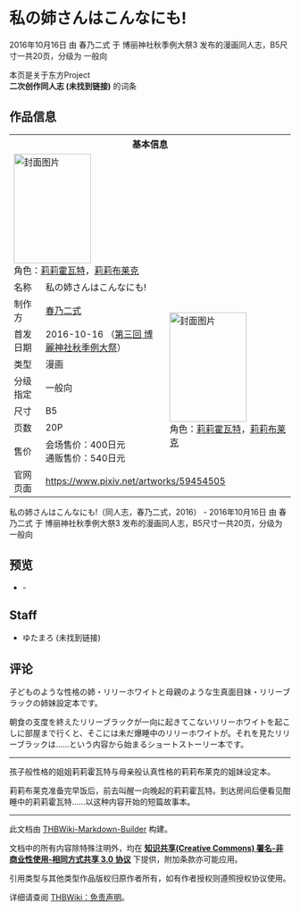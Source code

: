 # 私の姉さんはこんなにも!

<!-- source html: G:\repos\THBWiki-Markdown-Builder\THBWikiMarkdown\Temp\main\0\00\ns0%3A%E7%A7%81%E3%81%AE%E5%A7%89%E3%81%95%E3%82%93%E3%81%AF%E3%81%93%E3%82%93%E3%81%AA%E3%81%AB%E3%82%82%21.html -->

2016年10月16日 由 春乃二式 于 博丽神社秋季例大祭3 发布的漫画同人志，B5尺寸一共20页，分级为 一般向

本页是关于东方Project  
 **二次创作同人志 (未找到链接)** 的词条

## 作品信息

<table><tbody><tr><th colspan="3">基本信息</th></tr><tr><td class="cover-artwork-mobile" colspan="2"><a href="./文件-私の姉さんはこんなにも!封面.jpg.md" class="image" title="封面图片"><img alt="封面图片" src="https://upload.thwiki.cc/thumb/4/42/%E7%A7%81%E3%81%AE%E5%A7%89%E3%81%95%E3%82%93%E3%81%AF%E3%81%93%E3%82%93%E3%81%AA%E3%81%AB%E3%82%82%21%E5%B0%81%E9%9D%A2.jpg/138px-%E7%A7%81%E3%81%AE%E5%A7%89%E3%81%95%E3%82%93%E3%81%AF%E3%81%93%E3%82%93%E3%81%AA%E3%81%AB%E3%82%82%21%E5%B0%81%E9%9D%A2.jpg" decoding="async" loading="lazy" width="138" height="196" srcset="https://upload.thwiki.cc/thumb/4/42/%E7%A7%81%E3%81%AE%E5%A7%89%E3%81%95%E3%82%93%E3%81%AF%E3%81%93%E3%82%93%E3%81%AA%E3%81%AB%E3%82%82%21%E5%B0%81%E9%9D%A2.jpg/208px-%E7%A7%81%E3%81%AE%E5%A7%89%E3%81%95%E3%82%93%E3%81%AF%E3%81%93%E3%82%93%E3%81%AA%E3%81%AB%E3%82%82%21%E5%B0%81%E9%9D%A2.jpg 1.5x, https://upload.thwiki.cc/thumb/4/42/%E7%A7%81%E3%81%AE%E5%A7%89%E3%81%95%E3%82%93%E3%81%AF%E3%81%93%E3%82%93%E3%81%AA%E3%81%AB%E3%82%82%21%E5%B0%81%E9%9D%A2.jpg/277px-%E7%A7%81%E3%81%AE%E5%A7%89%E3%81%95%E3%82%93%E3%81%AF%E3%81%93%E3%82%93%E3%81%AA%E3%81%AB%E3%82%82%21%E5%B0%81%E9%9D%A2.jpg 2x" data-file-width="2480" data-file-height="3507"></a><div class="cover-char">角色：<a href="./莉莉霍瓦特.md" title="莉莉霍瓦特">莉莉霍瓦特</a>，<a href="./莉莉布莱克.md" title="莉莉布莱克">莉莉布莱克</a></div></td>
</tr><tr><td class="label">名称</td><td colspan="2"> 私の姉さんはこんなにも! </td></tr><tr><td class="label">制作方</td><td><a href="./春乃二式.md" title="春乃二式">春乃二式</a></td><td class="cover-artwork" rowspan="7" style="min-width:196px;"><a href="./文件-私の姉さんはこんなにも!封面.jpg.md" class="image" title="封面图片"><img alt="封面图片" src="https://upload.thwiki.cc/thumb/4/42/%E7%A7%81%E3%81%AE%E5%A7%89%E3%81%95%E3%82%93%E3%81%AF%E3%81%93%E3%82%93%E3%81%AA%E3%81%AB%E3%82%82%21%E5%B0%81%E9%9D%A2.jpg/138px-%E7%A7%81%E3%81%AE%E5%A7%89%E3%81%95%E3%82%93%E3%81%AF%E3%81%93%E3%82%93%E3%81%AA%E3%81%AB%E3%82%82%21%E5%B0%81%E9%9D%A2.jpg" decoding="async" loading="lazy" width="138" height="196" srcset="https://upload.thwiki.cc/thumb/4/42/%E7%A7%81%E3%81%AE%E5%A7%89%E3%81%95%E3%82%93%E3%81%AF%E3%81%93%E3%82%93%E3%81%AA%E3%81%AB%E3%82%82%21%E5%B0%81%E9%9D%A2.jpg/208px-%E7%A7%81%E3%81%AE%E5%A7%89%E3%81%95%E3%82%93%E3%81%AF%E3%81%93%E3%82%93%E3%81%AA%E3%81%AB%E3%82%82%21%E5%B0%81%E9%9D%A2.jpg 1.5x, https://upload.thwiki.cc/thumb/4/42/%E7%A7%81%E3%81%AE%E5%A7%89%E3%81%95%E3%82%93%E3%81%AF%E3%81%93%E3%82%93%E3%81%AA%E3%81%AB%E3%82%82%21%E5%B0%81%E9%9D%A2.jpg/277px-%E7%A7%81%E3%81%AE%E5%A7%89%E3%81%95%E3%82%93%E3%81%AF%E3%81%93%E3%82%93%E3%81%AA%E3%81%AB%E3%82%82%21%E5%B0%81%E9%9D%A2.jpg 2x" data-file-width="2480" data-file-height="3507"></a><div class="cover-char">角色：<a href="./莉莉霍瓦特.md" title="莉莉霍瓦特">莉莉霍瓦特</a>，<a href="./莉莉布莱克.md" title="莉莉布莱克">莉莉布莱克</a></div></td>
</tr><tr><td class="label">首发日期</td><td>2016-10-16&#160;（<a href="/展会作品列表?e=%E5%8D%9A%E4%B8%BD%E7%A5%9E%E7%A4%BE%E7%A7%8B%E5%AD%A3%E4%BE%8B%E5%A4%A7%E7%A5%AD%233">第三回 博麗神社秋季例大祭</a>）</td></tr><tr><td class="label">类型</td><td>漫画</td></tr><tr><td class="label">分级指定</td><td>一般向</td></tr><tr><td class="label">尺寸</td><td>B5</td></tr><tr><td class="label">页数</td><td>20P</td></tr><tr><td class="label">售价</td><td>会场售价：400日元<br>通贩售价：540日元</td></tr>
<tr><td class="label">官网页面</td><td colspan="2"><a rel="nofollow" class="external free" href="https://www.pixiv.net/artworks/59454505">https://www.pixiv.net/artworks/59454505</a></td></tr></tbody></table>

私の姉さんはこんなにも!（同人志，春乃二式，2016） - 2016年10月16日 由 春乃二式 于 博丽神社秋季例大祭3 发布的漫画同人志，B5尺寸一共20页，分级为 一般向

## 预览
- [](./文件-私の姉さんはこんなにも!预览图1.jpg.md)- [](./文件-私の姉さんはこんなにも!预览图2.jpg.md)


## Staff
- ゆたまろ (未找到链接)


## 评论

  
子どものような性格の姉・リリーホワイトと母親のような生真面目妹・リリーブラックの姉妹設定本です。  

朝食の支度を終えたリリーブラックが一向に起きてこないリリーホワイトを起こしに部屋まで行くと、そこには未だ爆睡中のリリーホワイトが。それを見たリリーブラックは……という内容から始まるショートストーリー本です。  

  

___

  
孩子般性格的姐姐莉莉霍瓦特与母亲般认真性格的莉莉布莱克的姐妹设定本。  

莉莉布莱克准备完早饭后，前去叫醒一向晚起的莉莉霍瓦特。到达房间后便看见酣睡中的莉莉霍瓦特……以这种内容开始的短篇故事本。
  







---

此文档由 [THBWiki-Markdown-Builder](https://github.com/Delsin-Yu/THBWiki-Markdown-Builder) 构建。

文档中的所有内容除特殊注明外，均在 [**知识共享(Creative Commons) 署名-非商业性使用-相同方式共享 3.0 协议**](https://creativecommons.org/licenses/by-sa/3.0/deed.zh-hans) 下提供，附加条款亦可能应用。

引用类型与其他类型作品版权归原作者所有，如有作者授权则遵照授权协议使用。

详细请查阅 [THBWiki：免责声明](https://thbwiki.cc/THBWiki:%E5%85%8D%E8%B4%A3%E5%A3%B0%E6%98%8E)。

